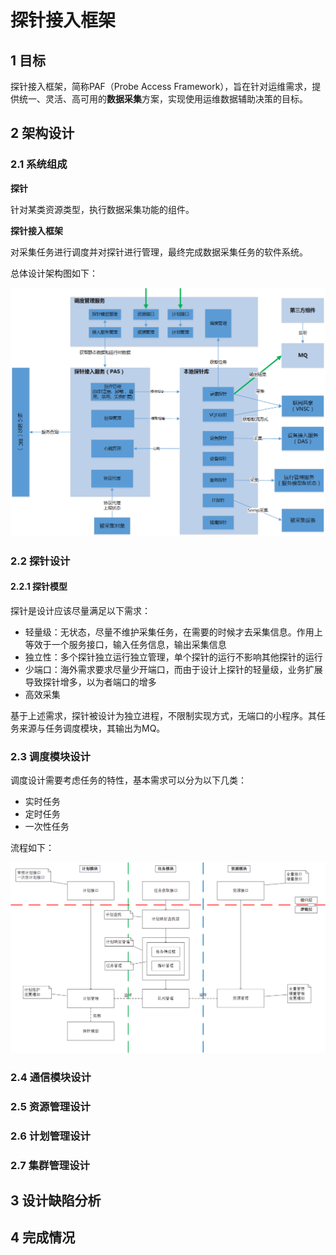 # 探针接入框架

## 1 目标

探针接入框架，简称PAF（Probe Access Framework），旨在针对运维需求，提供统一、灵活、高可用的**数据采集**方案，实现使用运维数据辅助决策的目标。



## 2 架构设计

### 2.1 系统组成

**探针**

针对某类资源类型，执行数据采集功能的组件。

**探针接入框架**

对采集任务进行调度并对探针进行管理，最终完成数据采集任务的软件系统。



总体设计架构图如下：

![总体架构图](images/总体架构.png)







### 2.2 探针设计

#### 2.2.1 探针模型

探针是设计应该尽量满足以下需求：

- 轻量级：无状态，尽量不维护采集任务，在需要的时候才去采集信息。作用上等效于一个服务接口，输入任务信息，输出采集信息
- 独立性：多个探针独立运行独立管理，单个探针的运行不影响其他探针的运行
- 少端口：海外需求要求尽量少开端口，而由于设计上探针的轻量级，业务扩展导致探针增多，以为者端口的增多
- 高效采集

基于上述需求，探针被设计为独立进程，不限制实现方式，无端口的小程序。其任务来源与任务调度模块，其输出为MQ。



### 2.3 调度模块设计

调度设计需要考虑任务的特性，基本需求可以分为以下几类：

- 实时任务
- 定时任务
- 一次性任务



流程如下：

![调度设计](images/调度设计.png)

### 2.4 通信模块设计



### 2.5 资源管理设计



### 2.6 计划管理设计



### 2.7 集群管理设计



## 3 设计缺陷分析





## 4 完成情况